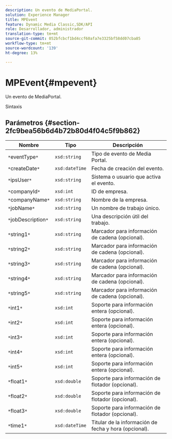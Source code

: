 ```yaml
---
description: Un evento de MediaPortal.
solution: Experience Manager
title: MPEvent
feature: Dynamic Media Classic,SDK/API
role: Desarrollador, administrador
translation-type: tm+mt
source-git-commit: 052bfcbcf1bd4ccf60afa7e3325bf58dd07cba85
workflow-type: tm+mt
source-wordcount: '139'
ht-degree: 13%

---
```



# MPEvent{#mpevent}

Un evento de MediaPortal.

Sintaxis

## Parámetros {#section-2fc9bea56b6d4b72b80d4f04c5f9b862}

| Nombre | Tipo | Descripción |
|---|---|---|
| `*`eventType`*` | `xsd:string` | Tipo de evento de Media Portal. |
| `*`createDate`*` | `xsd:dateTime` | Fecha de creación del evento. |
| `*`ipsUser`*` | `xsd:string` | Sistema o usuario que activa el evento. |
| `*`companyId`*` | `xsd:int` | ID de empresa. |
| `*`companyName`*` | `xsd:string` | Nombre de la empresa. |
| `*`jobName`*` | `xsd:string` | Un nombre de trabajo único. |
| `*`jobDescription`*` | `xsd:string` | Una descripción útil del trabajo. |
| `*`string1`*` | `xsd:string` | Marcador para información de cadena (opcional). |
| `*`string2`*` | `xsd:string` | Marcador para información de cadena (opcional). |
| `*`string3`*` | `xsd:string` | Marcador para información de cadena (opcional). |
| `*`string4`*` | `xsd:string` | Marcador para información de cadena (opcional). |
| `*`string5`*` | `xsd:string` | Marcador para información de cadena (opcional). |
| `*`int1`*` | `xsd:int` | Soporte para información entera (opcional). |
| `*`int2`*` | `xsd:int` | Soporte para información entera (opcional). |
| `*`int3`*` | `xsd:int` | Soporte para información entera (opcional). |
| `*`int4`*` | `xsd:int` | Soporte para información entera (opcional). |
| `*`int5`*` | `xsd:int` | Soporte para información entera (opcional). |
| `*`float1`*` | `xsd:double` | Soporte para información de flotador (opcional). |
| `*`float2`*` | `xsd:double` | Soporte para información de flotador (opcional). |
| `*`float3`*` | `xsd:double` | Soporte para información de flotador (opcional). |
| `*`time1`*` | `xsd:dateTime` | Titular de la información de fecha y hora (opcional). |

